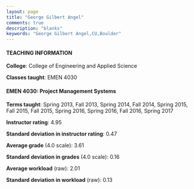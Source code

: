 ```yaml
---
layout: page
title: "George Gilbert Angel" 
comments: true
description: "blanks"
keywords: "George Gilbert Angel,CU,Boulder"
---
```

<head>
<script src="https://ajax.googleapis.com/ajax/libs/jquery/2.1.3/jquery.min.js"></script>
<script src="https://dl.dropboxusercontent.com/s/pc42nxpaw1ea4o9/highcharts.js?dl=0"></script>
<!-- <script src="../assets/js/highcharts.js"></script> -->
<style type="text/css">@font-face {
	font-family: "Bebas Neue";
	src: url(https://www.filehosting.org/file/details/544349/BebasNeue Regular.otf) format("opentype");
	}
	h1.Bebas { 
		font-family: "Bebas Neue", Verdana, Tahoma;
	}
</style>
</head>
	   
#### TEACHING INFORMATION

**College**: College of Engineering and Applied Science

**Classes taught**: EMEN 4030

#### EMEN 4030: Project Management Systems

**Terms taught**: Spring 2013, Fall 2013, Spring 2014, Fall 2014, Spring 2015, Fall 2015, Fall 2015, Spring 2016, Spring 2016, Fall 2016, Spring 2017

**Instructor rating**: 4.95

**Standard deviation in instructor rating**: 0.47

**Average grade** (4.0 scale): 3.61

**Standard deviation in grades** (4.0 scale): 0.16

**Average workload** (raw): 2.01

**Standard deviation in workload** (raw): 0.13

